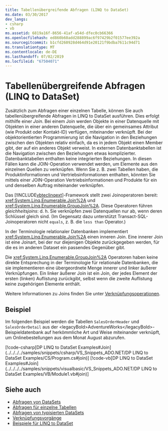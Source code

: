 ```yaml
---
title: Tabellenübergreifende Abfragen (LINQ to DataSet)
ms.date: 03/30/2017
dev_langs:
- csharp
- vb
ms.assetid: 6819a16f-8656-41af-a54d-dfec0cb66366
ms.openlocfilehash: ed860b60add288899ac6f97429b2f01577ee392a
ms.sourcegitcommit: b1cfd260928d464d91e20121f9bdba7611c94d71
ms.translationtype: MT
ms.contentlocale: de-DE
ms.lasthandoff: 07/02/2019
ms.locfileid: "67504071"
---
```

# <a name="cross-table-queries-linq-to-dataset"></a>Tabellenübergreifende Abfragen (LINQ to DataSet)
Zusätzlich zum Abfragen einer einzelnen Tabelle, können Sie auch tabellenübergreifende Abfragen in LINQ to DataSet ausführen. Dies erfolgt mithilfe einer *Join*. Bei einem Join werden Objekte in einer Datenquelle mit Objekten in einer anderen Datenquelle, die über ein gemeinsames Attribut (wie Produkt oder Kontakt-ID) verfügen, miteinander verknüpft. Bei der objektorientierten Programmierung ist die Navigation in den Beziehungen zwischen den Objekten relativ einfach, da es in jedem Objekt einen Member gibt, der auf ein anderes Objekt verweist. In externen Datenbanktabellen ist die Navigation zwischen den Beziehungen etwas komplizierter. Datenbanktabellen enthalten keine integrierten Beziehungen. In diesen Fällen kann die JOIN-Operation verwendet werden, um Elemente aus den einzelnen Quellen zu verknüpfen. Wenn Sie z. B. zwei Tabellen haben, die Produktinformationen und Vertriebsinformationen enthalten, könnten Sie mittels einer JOIN-Operation Vertriebsinformationen und Produkte für ein und denselben Auftrag miteinander verknüpfen.  
  
 Das [!INCLUDE[vbteclinqext](../../../../includes/vbteclinqext-md.md)]-Framework stellt zwei Joinoperatoren bereit: <xref:System.Linq.Enumerable.Join%2A> und <xref:System.Linq.Enumerable.GroupJoin%2A>. Diese Operatoren führen *gleichheitsjoins*: d. h. Sie verknüpfen zwei Datenquellen nur ab, wenn deren Schlüssel gleich sind. (Im Gegensatz dazu unterstützt Transact-SQL-Joinoperatoren nicht `equals`, z. B. die `less than` Operator.)  
  
 In der Terminologie relationaler Datenbanken implementiert <xref:System.Linq.Enumerable.Join%2A> einen inneren Join. Eine innerer Join ist eine Joinart, bei der nur diejenigen Objekte zurückgegeben werden, für die es im anderen Dataset ein passendes Gegenüber gibt.  
  
 Die <xref:System.Linq.Enumerable.GroupJoin%2A> Operatoren haben keine direkte Entsprechung in der Terminologie für relationale Datenbanken, die sie implementieren eine übergeordnete Menge innerer und linker äußerer Verknüpfungen. Ein linker äußerer Join ist ein Join, der jedes Element der ersten (linken) Auflistung zurückgibt, selbst wenn die zweite Auflistung keine zugehörigen Elemente enthält.  
  
 Weitere Informationen zu Joins finden Sie unter [Verknüpfungsoperationen](https://docs.microsoft.com/previous-versions/visualstudio/visual-studio-2013/bb397908(v=vs.120)).  
  
## <a name="example"></a>Beispiel  
 Im folgenden Beispiel werden die Tabellen `SalesOrderHeader` und `SalesOrderDetail` aus der &lt;legacyBold&gt;AdventureWorks&lt;/legacyBold&gt;-Beispieldatenbank auf herkömmliche Art und Weise miteinander verknüpft, um Onlinebestellungen aus dem Monat August abzurufen.  
  
 [!code-csharp[DP LINQ to DataSet Examples#Join](../../../../samples/snippets/csharp/VS_Snippets_ADO.NET/DP LINQ to DataSet Examples/CS/Program.cs#join)]
 [!code-vb[DP LINQ to DataSet Examples#Join](../../../../samples/snippets/visualbasic/VS_Snippets_ADO.NET/DP LINQ to DataSet Examples/VB/Module1.vb#join)]  
  
## <a name="see-also"></a>Siehe auch

- [Abfragen von DataSets](../../../../docs/framework/data/adonet/querying-datasets-linq-to-dataset.md)
- [Abfragen für einzelne Tabellen](../../../../docs/framework/data/adonet/single-table-queries-linq-to-dataset.md)
- [Abfragen von typisierten DataSets](../../../../docs/framework/data/adonet/querying-typed-datasets.md)
- [Verknüpfungsvorgänge](https://docs.microsoft.com/previous-versions/visualstudio/visual-studio-2013/bb397908(v=vs.120))
- [Beispiele für LINQ to DataSet](../../../../docs/framework/data/adonet/linq-to-dataset-examples.md)
